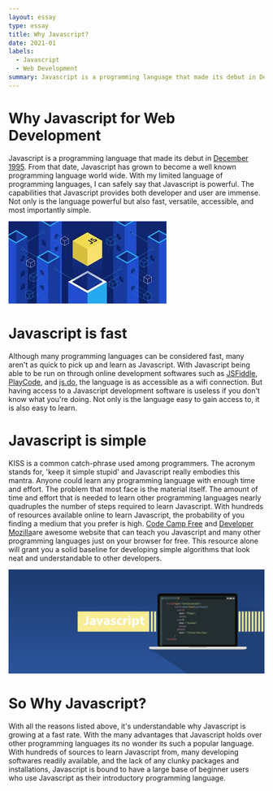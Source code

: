```yaml
---
layout: essay
type: essay
title: Why Javascript?
date: 2021-01
labels:
  - Javascript
  - Web Development
summary: Javascript is a programming language that made its debut in December 1995. From then, Javascript has grown to become a well known programming language world wide. With my limited language of programming languages, I can safely say that Javascript is powerful. The capabilities that Javascript provides both developer and user are immense. Not only is the language powerful but also fast, versatile, accessible, and most importantly simple.
---
```


# Why Javascript for Web Development
Javascript is a programming language that made its debut in [December 1995](https://web.archive.org/web/20070916144913/http://wp.netscape.com/newsref/pr/newsrelease67.html). From that date, Javascript has grown to become a well known programming language world wide. With my limited language of programming languages, I can safely say that Javascript is powerful. The capabilities that Javascript provides both developer and user are immense. Not only is the language powerful but also fast, versatile, accessible, and most importantly simple.

<img class="image-rounded" src="../images/javascript-1.jpg">

# Javascript is fast
Although many programming languages can be considered fast, many aren't as quick to pick up and learn as Javascript. With Javascript being able to be run on through online development softwares such as [JSFiddle](https://jsfiddle.net/), [PlayCode](https://playcode.io/), and [js.do](https://js.do/), the language is as accessible as a wifi connection. But having access to a Javascript development software is useless if you don't know what you're doing. Not only is the language easy to gain access to, it is also easy to learn.

# Javascript is simple
KISS is a common catch-phrase used among programmers. The acronym stands for, 'keep it simple stupid' and Javascript really embodies this mantra. Anyone could learn any programming language with enough time and effort. The problem that most face is the material itself. The amount of time and effort that is needed to learn other programming languages nearly quadruples the number of steps required to learn Javascript. With hundreds of resources available online to learn Javascript, the probability of you finding a medium that you prefer is high. [Code Camp Free](https://www.freecodecamp.org/) and [Developer Mozilla](https://developer.mozilla.org/en-US/docs/Web/JavaScript)are awesome website that can teach you Javascript and many other programming languages just on your browser for free. This resource alone will grant you a solid baseline for developing simple algorithms that look neat and understandable to other developers. 

<img class="image-rounded" src="../images/javascript-2.jpg">

# So Why Javascript?
With all the reasons listed above, it's understandable why Javascript is growing at a fast rate. With the many advantages that Javascript holds over other programming languages its no wonder its such a popular language. With hundreds of sources to learn Javascript from, many developing softwares readily available, and the lack of any clunky packages and installations, Javascript is bound to have a large base of beginner users who use Javascript as their introductory programming language.